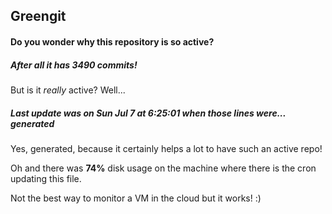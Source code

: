 ## Greengit

#### Do you wonder why this repository is so active?

##### After all it has 3490 commits!

But is it *really* active? Well...

##### Last update was on Sun Jul 7 at 6:25:01 when those lines were... generated

Yes, generated, because it certainly helps a lot to have such an active repo!

Oh and there was **74%** disk usage on the machine
where there is the cron updating this file.

Not the best way to monitor a VM in the cloud but it works! :)
